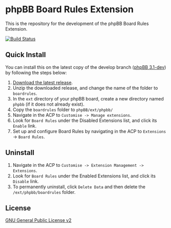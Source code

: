 # phpBB Board Rules Extension

This is the repository for the development of the phpBB Board Rules Extension.

[![Build Status](https://travis-ci.org/phpbb-extensions/boardrules.png)](https://travis-ci.org/phpbb-extensions/boardrules)

## Quick Install
You can install this on the latest copy of the develop branch ([phpBB 3.1-dev](https://github.com/phpbb/phpbb3)) by following the steps below:

1. [Download the latest release](https://github.com/phpbb-extensions/boardrules/releases).
2. Unzip the downloaded release, and change the name of the folder to `boardrules`.
3. In the `ext` directory of your phpBB board, create a new directory named `phpbb` (if it does not already exist).
4. Copy the `boardrules` folder to `phpBB/ext/phpbb/`
5. Navigate in the ACP to `Customise -> Manage extensions`.
6. Look for `Board Rules` under the Disabled Extensions list, and click its `Enable` link.
7. Set up and configure Board Rules by navigating in the ACP to `Extensions` -> `Board Rules`.

## Uninstall

1. Navigate in the ACP to `Customise -> Extension Management -> Extensions`.
2. Look for `Board Rules` under the Enabled Extensions list, and click its `Disable` link.
3. To permanently uninstall, click `Delete Data` and then delete the `/ext/phpbb/boardrules` folder.

## License
[GNU General Public License v2](http://opensource.org/licenses/GPL-2.0)
